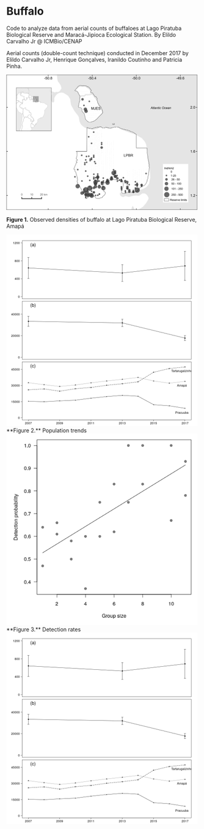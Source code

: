 # Buffalo

Code to analyze data from aerial counts of buffaloes at Lago Piratuba Biological Reserve and Maracá-Jipioca Ecological Station.
By Elildo Carvalho Jr @ ICMBio/CENAP

Aerial counts (double-count technique) conducted in December 2017 by Elildo Carvalho Jr, Henrique Gonçalves, Iranildo Coutinho and Patricia Pinha.



<img src="results/Fig3 option b.jpeg" title="observed densities" width="500">

**Figure 1.** Observed densities of buffalo at Lago Piratuba Biological Reserve, Amapá


<img src="results/Fig3.jpeg" title="pop trends" width="500">
**Figure 2.** Population trends


<img src="results/detection.jpeg" title="detection rates" width="500">
**Figure 3.** Detection rates

<img src="results/Fig3.jpeg" title="pop trends" width="500">
